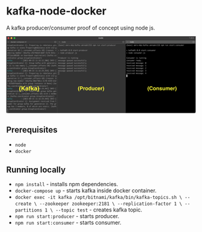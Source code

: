 # kafka-node-docker

A kafka producer/consumer proof of concept using node js.

![Model](Model.png)

## Prerequisites

* `node`
* `docker`

## Running locally

* `npm install` - installs npm dependencies.
* `docker-compose up` - starts kafka inside docker container.
* `docker exec -it kafka /opt/bitnami/kafka/bin/kafka-topics.sh \
    --create \
    --zookeeper zookeeper:2181 \
    --replication-factor 1 \
    --partitions 1 \
    --topic test` - creates kafka topic.
* `npm run start:producer` - starts producer.
* `npm run start:consumer` - starts consumer.
